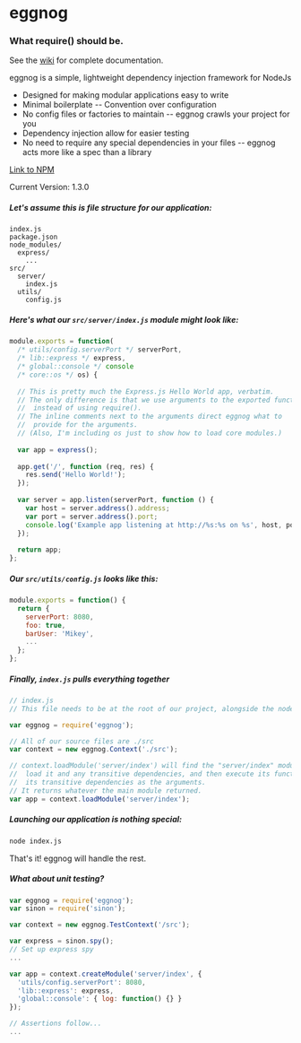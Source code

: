 # eggnog
### What require() should be.

See the [wiki](https://github.com/MikeyBurkman/eggnog/wiki) for complete documentation.

eggnog is a simple, lightweight dependency injection framework for NodeJs
- Designed for making modular applications easy to write
- Minimal boilerplate -- Convention over configuration
- No config files or factories to maintain -- eggnog crawls your project for you
- Dependency injection allow for easier testing
- No need to require any special dependencies in your files -- eggnog acts more like a spec than a library

[Link to NPM](https://www.npmjs.com/package/eggnog)

Current Version: 1.3.0

##### Let's assume this is file structure for our application:
```
index.js
package.json
node_modules/
  express/
    ...
src/
  server/
    index.js
  utils/
    config.js
```

##### Here's what our `src/server/index.js` module might look like:
```js
module.exports = function(
  /* utils/config.serverPort */ serverPort, 
  /* lib::express */ express, 
  /* global::console */ console
  /* core::os */ os) {
  
  // This is pretty much the Express.js Hello World app, verbatim.
  // The only difference is that we use arguments to the exported function 
  //  instead of using require().
  // The inline comments next to the arguments direct eggnog what to 
  //  provide for the arguments.
  // (Also, I'm including os just to show how to load core modules.)
  
  var app = express();
  
  app.get('/', function (req, res) {
    res.send('Hello World!');
  });
  
  var server = app.listen(serverPort, function () {
    var host = server.address().address;
    var port = server.address().port;
    console.log('Example app listening at http://%s:%s on %s', host, port, os.type());
  });
  
  return app;
};
```

##### Our `src/utils/config.js` looks like this:
```js
module.exports = function() {
  return {
    serverPort: 8080,
    foo: true,
    barUser: 'Mikey',
    ...
  };
};
```

##### Finally, `index.js` pulls everything together
```js
// index.js
// This file needs to be at the root of our project, alongside the node_modules directory

var eggnog = require('eggnog');

// All of our source files are ./src
var context = new eggnog.Context('./src');

// context.loadModule('server/index') will find the "server/index" module in the 'src' directory, 
//  load it and any transitive dependencies, and then execute its function, automatically supplying 
//  its transitive dependencies as the arguments.
// It returns whatever the main module returned.
var app = context.loadModule('server/index');
```

##### Launching our application is nothing special:
```sh
node index.js
```

That's it! eggnog will handle the rest.

##### What about unit testing?
```js
var eggnog = require('eggnog');
var sinon = require('sinon');

var context = new eggnog.TestContext('/src');

var express = sinon.spy();
// Set up express spy
...

var app = context.createModule('server/index', {
  'utils/config.serverPort': 8080,
  'lib::express': express,
  'global::console': { log: function() {} }
});

// Assertions follow...
...

```
